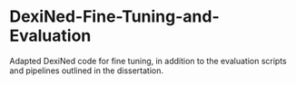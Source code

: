 # DexiNed-Fine-Tuning-and-Evaluation
Adapted DexiNed code for fine tuning, in addition to the evaluation scripts and pipelines outlined in the dissertation.
